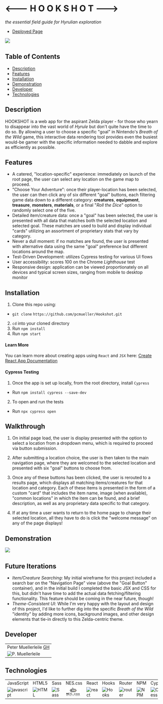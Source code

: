 # <--- H  O  O  K  S  H  O  T --->
*the essential field guide for Hyrulian exploration*
* [Deployed Page](https://hookshot-app.herokuapp.com)

![](https://media.giphy.com/media/FKmMmOrqljFxf0GlpQ/giphy.gif)

## Table of Contents
* [Description](#description)
* [Features](#features)
* [Installation](#installation)
* [Demonstration](#demonstration)
* [Developer](#developer)
* [Technologies](#technologies)

## Description

HOOKSHOT is a web app for the aspirant Zelda player - for those who yearn to disappear into the vast world of *Hyrule* but don't quite have the time to do so.  By allowing a user to choose a specific "goal" in Nintendo's *Breath of the Wild* game, this interactive data rendering tool provides even the busiest would-be gamer with the specific information needed to dabble and explore as efficiently as possible.    

## Features

* A catered, "location-specific" experience: immediately on launch of the root page, the user can select any location on the game map to proceed.
* "Choose Your Adventure": once their player-location has been selected, the user can then click any of six different "goal" buttons, each filtering game data down to a different category: **creatures**, **equipment**, **treasure**, **monsters**, **materials**, or a final "*Roll the Dice*" option to randomly select one of the five.
* Detailed item/creature data: once a "goal" has been selected, the user is presented with all data that matches both the selected location and selected goal. These matches are used to build and display individual "cards" utilizing an assortment of proprietary stats that vary by category.
* Never a dull moment: if no matches are found, the user is presented with alternative data using the same "goal" preference but different locations around the map.
* Test-Driven Development:  utilizes Cypress testing for various UI flows
* User accessibility: scores 100 on the Chrome _Lighthouse_ test
* Responsive design: application can be viewed proportionately on all devices and typical screen sizes, ranging from mobile to desktop monitor

## Installation

1. Clone this repo using:
  * `git clone`  `https://github.com/pcmueller/Hookshot.git`
2. `cd` into your cloned directory
3. Run `npm install`
4. Run `npm start`

#### Learn More

You can learn more about creating apps using `React` and `JSX` here: [Create React App Documentation](https://create-react-app.dev/docs/getting-started/)

#### Cypress Testing

1. Once the app is set up locally, from the root directory, install `Cypress`
  * Run `npm install cypress --save-dev`
2. To open and run the tests
  * Run `npx cypress open`

## Walkthrough

1. On initial page load, the user is display presented with the option to select a location from a dropdown menu, which is required to proceed via button submission.

2. After submitting a location choice, the user is then taken to the main navigation page, where they are welcomed to the selected location and presented with six "goal" buttons to choose from. 

3. Once any of these buttons has been clicked, the user is rerouted to a results page, which displays all matching items/creatures for that location and category.  Each of these items is presented in the form of a custom "card" that includes the item name, image (when available), "common locations" in which the item can be found, and a brief description, as well as any proprietary data specific to that category.  

4. If at any time a user wants to return to the home page to change their selected location, all they have to do is click the "welcome message" on any of the page displays!

## Demonstration

![](https://media.giphy.com/media/saXyE2XxvF8MHUOZCN/giphy.gif)

## Future Iterations
* _Item/Creature Searching_: My initial wireframe for this project included a search bar on the "Navigation Page" view (above the "Goal Button" container), and in the initial build I completed the basic JSX and CSS for this, but didn't have time to add the actual  data fetching/filtering functionality.  This feature should be coming in the near future, though!
* _Theme-Consistent UI_: While I'm very happy with the layout and design of this project, I'd like to further dig into the specific _Breath of the Wild_ "identity" by adding more icons, background images, and other design elements that tie-in directly to this Zelda-centric theme.

## Developer

<table>
    <tr>
        <td> Peter Muellerleile <a href="https://github.com/pcmueller">GH</td>
    </tr>
    </tr>
        <td><img src="https://avatars.githubusercontent.com/u/51062974?v=4" alt="P. Muellerleile" width="125" height="auto" /></td>
    </tr>
</table>

## Technologies

<table>
    <tr>
        <td>JavaScript</td>
        <td>HTML5</td>
        <td>Sass</td>
        <td>NES.css</td>
        <td>React</td>
        <td>Hooks</td>
        <td>Router</td>
        <td>NPM</td>
        <td>Cypress</td>
    </tr>
    <tr>
        <td><img src="https://github.com/tkswann2/tech-logos/blob/master/jslogo.png" alt="javascript" width="50" height="auto" /></td>
        <td><img src="https://github.com/tkswann2/tech-logos/blob/master/html5.png" alt="HTML" width="50" height="auto" /></td>
        <td><img src="https://github.com/tkswann2/tech-logos/blob/master/sass.png" alt="Sass" width="50" height="auto" /></td>
        <td><img src="./src/assets/images/nes-css-logo.png" alt="NES.css" width="50" height="auto" /></td>
        <td><img src="https://github.com/tkswann2/tech-logos/blob/master/react.png" alt="react" width="50" height="auto" /></td>
        <td><img src="https://raw.githubusercontent.com/alDuncanson/react-hooks-snippets/master/icon.png" alt="Hooks" width="50" height="auto" /></td>
        <td><img src="https://user-images.githubusercontent.com/73092355/119361186-9d808b80-bc68-11eb-97ee-05bde2700716.png" alt="router" width="50" height="auto" /></td>
        <td><img src="https://github.com/tkswann2/tech-logos/blob/master/npm.png" alt="NPM" width="50" height="auto" /></td>
        <td><img src="https://user-images.githubusercontent.com/73092355/119361263-b5f0a600-bc68-11eb-9f41-8e10aa013e7a.png" alt="Cypress" width="50" height="auto" /></td>
    </tr>
</table>
